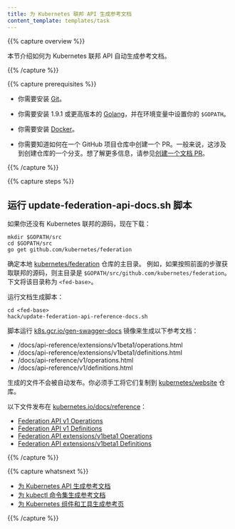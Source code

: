 ```yaml
---
title: 为 Kubernetes 联邦 API 生成参考文档
content_template: templates/task
---
```


<!--
---
title: Generating Reference Documentation for Kubernetes Federation API
content_template: templates/task
---
-->

{{% capture overview %}}

<!--
This page shows how to automatically generate reference pages for the
Kubernetes Federation API.
-->

本节介绍如何为 Kubernetes 联邦 API 自动生成参考文档。

{{% /capture %}}


{{% capture prerequisites %}}

<!--
* You need to have
[Git](https://git-scm.com/book/en/v2/Getting-Started-Installing-Git)
installed.
-->

* 你需要安装 [Git](https://git-scm.com/book/en/v2/Getting-Started-Installing-Git)。

<!--
* You need to have
[Golang](https://golang.org/doc/install) version 1.9.1 or later installed,
and your `$GOPATH` environment variable must be set.
-->

* 你需要安装 1.9.1 或更高版本的 [Golang](https://golang.org/doc/install)，并在环境变量中设置你的 `$GOPATH`。

<!--
* You need to have
[Docker](https://docs.docker.com/engine/installation/) installed.
-->

* 你需要安装 [Docker](https://docs.docker.com/engine/installation/)。

<!--
* You need to know how to create a pull request to a GitHub repository.
Typically, this involves creating a fork of the repository. For more
information, see
[Creating a Documentation Pull Request](/docs/home/contribute/create-pull-request/).
-->

* 你需要知道如何在一个 GitHub 项目仓库中创建一个 PR。一般来说，这涉及到创建仓库的一个分支。想了解更多信息，请参见[创建一个文档 PR](/docs/home/contribute/create-pull-request/)。

{{% /capture %}}


{{% capture steps %}}

<!--
## Running the update-federation-api-docs.sh script
-->

## 运行 update-federation-api-docs.sh 脚本

<!--
If you don't already have the Kubernetes federation source code, get it now:
-->

如果你还没有 Kubernetes 联邦的源码，现在下载：

```shell
mkdir $GOPATH/src
cd $GOPATH/src
go get github.com/kubernetes/federation
```

<!--
Determine the base directory of your local
[kubernetes/federation](https://github.com/kubernetes/federation) repository.
For example, if you followed the preceding step to get the federation source
code, your base directory is `$GOPATH/src/github.com/kubernetes/federation.`
The remaining steps refer to your base directory as `<fed-base>`.
-->

确定本地 [kubernetes/federation](https://github.com/kubernetes/federation) 仓库的主目录。
例如，如果按照前面的步骤获取联邦的源码，则主目录是 `$GOPATH/src/github.com/kubernetes/federation`。
下文将该目录称为 `<fed-base>`。

<!--
Run the doc generation script:
-->

运行文档生成脚本：

```shell
cd <fed-base>
hack/update-federation-api-reference-docs.sh
```

<!--
The script runs the
[k8s.gcr.io/gen-swagger-docs](https://console.cloud.google.com/gcr/images/google-containers/GLOBAL/gen-swagger-docs?gcrImageListquery=%255B%255D&gcrImageListpage=%257B%2522t%2522%253A%2522%2522%252C%2522i%2522%253A0%257D&gcrImageListsize=50&gcrImageListsort=%255B%257B%2522p%2522%253A%2522uploaded%2522%252C%2522s%2522%253Afalse%257D%255D)
image to generate this set of reference docs:
-->

脚本运行 [k8s.gcr.io/gen-swagger-docs](https://console.cloud.google.com/gcr/images/google-containers/GLOBAL/gen-swagger-docs?gcrImageListquery=%255B%255D&gcrImageListpage=%257B%2522t%2522%253A%2522%2522%252C%2522i%2522%253A0%257D&gcrImageListsize=50&gcrImageListsort=%255B%257B%2522p%2522%253A%2522uploaded%2522%252C%2522s%2522%253Afalse%257D%255D) 镜像来生成以下参考文档：

* /docs/api-reference/extensions/v1beta1/operations.html
* /docs/api-reference/extensions/v1beta1/definitions.html
* /docs/api-reference/v1/operations.html
* /docs/api-reference/v1/definitions.html

<!--
The generated files do not get published automatically. They have to be manually copied to the
[kubernetes/website](https://github.com/kubernetes/website/tree/master/content/en/docs/reference/generated)
repository.
-->

生成的文件不会被自动发布。你必须手工将它们复制到 [kubernetes/website](https://github.com/kubernetes/website/tree/master/content/en/docs/reference/generated) 仓库。

<!--
These files are published at
[kubernetes.io/docs/reference](/docs/reference/):
-->

以下文件发布在 [kubernetes.io/docs/reference](/docs/reference/)：

* [Federation API v1 Operations](https://kubernetes.io/docs/reference/federation/v1/operations/)
* [Federation API v1 Definitions](https://kubernetes.io/docs/reference/federation/v1/definitions/)
* [Federation API extensions/v1beta1 Operations](https://kubernetes.io/docs/reference/federation/extensions/v1beta1/operations/)
* [Federation API extensions/v1beta1 Definitions](https://kubernetes.io/docs/reference/federation/extensions/v1beta1/definitions/)

{{% /capture %}}

{{% capture whatsnext %}}

<!--
* [Generating Reference Documentation for the Kubernetes API](/docs/home/contribute/generated-reference/kubernetes-api/)
* [Generating Reference Documentation for kubectl Commands](/docs/home/contribute/generated-reference/kubectl/)
* [Generating Reference Pages for Kubernetes Components and Tools](/docs/home/contribute/generated-reference/kubernetes-components/)
-->

* [为 Kubernetes API 生成参考文档](/docs/home/contribute/generated-reference/kubernetes-api/)
* [为 kubectl 命令集生成参考文档](/docs/home/contribute/generated-reference/kubectl/)
* [为 Kubernetes 组件和工具生成参考页](/docs/home/contribute/generated-reference/kubernetes-components/)

{{% /capture %}}
